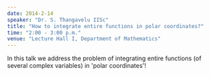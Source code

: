 ```yaml
---
date: 2014-2-14
speaker: "Dr. S. Thangavelu IISc"
title: "How to integrate entire functions in polar coordinates?"
time: "2:00 - 3:00 p.m." 
venue: "Lecture Hall I, Department of Mathematics"
---
```

In this talk we address the problem of integrating entire functions (of several complex variables) in 'polar coordinates'!
